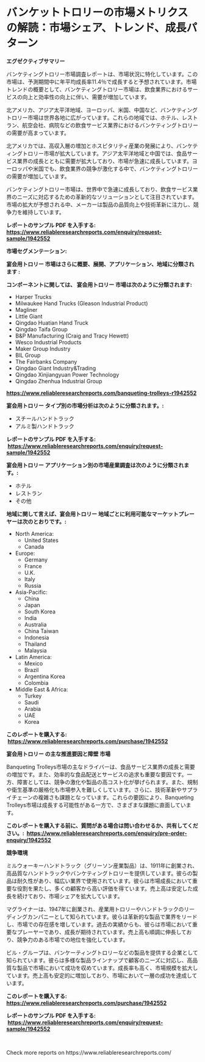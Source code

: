 <p><h1>バンケットトロリーの市場メトリクスの解読：市場シェア、トレンド、成長パターン</h1></p><p><strong>エグゼクティブサマリー</strong></p>
<p><p>バンケティングトロリー市場調査レポートは、市場状況に特化しています。この市場は、予測期間中に年平均成長率11.4％で成長すると予想されています。市場トレンドの概要として、バンケティングトロリー市場は、飲食業界におけるサービスの向上と効率性の向上に伴い、需要が増加しています。</p><p>北アメリカ、アジア太平洋地域、ヨーロッパ、米国、中国など、バンケティングトロリー市場は世界各地に広がっています。これらの地域では、ホテル、レストラン、航空会社、病院などの飲食サービス業界におけるバンケティングトロリーの需要が高まっています。</p><p>北アメリカでは、高収入層の増加とホスピタリティ産業の発展により、バンケティングトロリー市場が拡大しています。アジア太平洋地域と中国では、食品サービス業界の成長とともに需要が拡大しており、市場が急速に成長しています。ヨーロッパや米国でも、飲食業界の競争が激化する中で、バンケティングトロリーの需要が増加しています。</p><p>バンケティングトロリー市場は、世界中で急速に成長しており、飲食サービス業界のニーズに対応するための革新的なソリューションとして注目されています。市場の拡大が予想される中、メーカーは製品の品質向上や技術革新に注力し、競争力を維持しています。</p></p>
<p><strong>レポートのサンプル PDF を入手する: <a href="https://www.reliableresearchreports.com/enquiry/request-sample/1942552">https://www.reliableresearchreports.com/enquiry/request-sample/1942552</a></strong></p>
<p><strong>市場セグメンテーション:</strong></p>
<p><strong> 宴会用トロリー 市場はさらに概要、展開、アプリケーション、地域に分類されます :</strong></p>
<p><strong>コンポーネントに関しては、 宴会用トロリー 市場は次のように分類されます: &nbsp;</strong></p>
<p><ul><li>Harper Trucks</li><li>Milwaukee Hand Trucks (Gleason Industrial Product)</li><li>Magliner</li><li>Little Giant</li><li>Qingdao Huatian Hand Truck</li><li>Qingdao Taifa Group</li><li>B&P Manufacturing (Craig and Tracy Hewett)</li><li>Wesco Industrial Products</li><li>Maker Group Industry</li><li>BIL Group</li><li>The Fairbanks Company</li><li>Qingdao Giant Industry&Trading</li><li>Qingdao Xinjiangyuan Power Technology</li><li>Qingdao Zhenhua Industrial Group</li></ul></p>
<p><strong><a href="https://www.reliableresearchreports.com/banqueting-trolleys-r1942552">https://www.reliableresearchreports.com/banqueting-trolleys-r1942552</a></strong></p>
<p><strong> 宴会用トロリー タイプ別の市場分析は次のように分類されます。:</strong></p>
<p><ul><li>スチールハンドトラック</li><li>アルミ製ハンドトラック</li></ul></p>
<p><strong>レポートのサンプル PDF を入手する: &nbsp;<a href="https://www.reliableresearchreports.com/enquiry/request-sample/1942552">https://www.reliableresearchreports.com/enquiry/request-sample/1942552</a></strong></p>
<p><strong> 宴会用トロリー アプリケーション別の市場産業調査は次のように分類されます。:</strong></p>
<p><ul><li>ホテル</li><li>レストラン</li><li>その他</li></ul></p>
<p><strong>地域に関して言えば、宴会用トロリー 地域ごとに利用可能なマーケットプレーヤーは次のとおりです。:</strong></p>
<p><ul>
    <li>
        North America:
        <ul>
            <li>United States</li>
            <li>Canada</li>
        </ul>
    </li>
    <li>
        Europe:
        <ul>
            <li>Germany</li>
            <li>France</li>
            <li>U.K.</li>
            <li>Italy</li>
            <li>Russia</li>
        </ul>
    </li>
    <li>
        Asia-Pacific:
        <ul>
            <li>China</li>
            <li>Japan</li>
            <li>South Korea</li>
            <li>India</li>
            <li>Australia</li>
            <li>China Taiwan</li>
            <li>Indonesia</li>
            <li>Thailand</li>
            <li>Malaysia</li>
        </ul>
    </li>
    <li>
        Latin America:
        <ul>
            <li>Mexico</li>
            <li>Brazil</li>
            <li>Argentina Korea</li>
            <li>Colombia</li>
        </ul>
    </li>
    <li>
        Middle East & Africa:
        <ul>
            <li>Turkey</li>
            <li>Saudi</li>
            <li>Arabia</li>
            <li>UAE</li>
            <li>Korea</li>
        </ul>
    </li>
    </ul></p>
<p><strong>このレポートを購入する: &nbsp;<a href="https://www.reliableresearchreports.com/purchase/1942552">https://www.reliableresearchreports.com/purchase/1942552</a></strong></p>
<p><strong>宴会用トロリー の主な推進要因と障壁 市場</strong></p>
<p><p>Banqueting Trolleys市場の主なドライバーは、食品サービス業界の成長と需要の増加です。また、効率的な食品配送とサービスの追求も重要な要因です。一方、障害としては、競争の激化や製品の高コスト化が挙げられます。また、規制や衛生基準の厳格化も市場参入を難しくしています。さらに、技術革新やサプライチェーンの複雑さも課題となっています。これらの要因により、Banqueting Trolleys市場は成長する可能性がある一方で、さまざまな課題に直面しています。</p></p>
<p><strong>このレポートを購入する前に、質問がある場合は問い合わせるか、共有してください。:&nbsp; <a href="https://www.reliableresearchreports.com/enquiry/pre-order-enquiry/1942552">https://www.reliableresearchreports.com/enquiry/pre-order-enquiry/1942552</a></strong></p>
<p><strong>競争環境</strong></p>
<p><p>ミルウォーキーハンドトラック（グリーソン産業製品）は、1911年に創業され、高品質なハンドトラックやバンケティングトロリーを提供しています。彼らの製品は耐久性があり、幅広い業界で使用されています。彼らは市場成長において重要な役割を果たし、多くの顧客から高い評価を得ています。売上高は安定した成長を続けており、市場シェアを拡大しています。</p><p>マグライナーは、1947年に創業され、産業用トロリーやハンドトラックのリーディングカンパニーとして知られています。彼らは革新的な製品で業界をリードし、市場での存在感を増しています。過去の実績からも、彼らは市場において重要なプレーヤーであり、成長が期待されています。売上高も順調に伸長しており、競争力のある市場での地位を強化しています。</p><p>ビル・グループは、バンケーティングトロリーなどの製品を提供する企業として知られています。彼らは多様な製品ラインナップで顧客のニーズに対応し、高品質な製品で市場において成功を収めています。成長率も高く、市場規模を拡大しています。売上高も安定的に増加しており、市場において一層の成功を達成しています。</p></p>
<p><strong>このレポートを購入する: &nbsp; <a href="https://www.reliableresearchreports.com/purchase/1942552">https://www.reliableresearchreports.com/purchase/1942552</a></strong></p>
<p><strong>レポートのサンプル PDF を入手する: &nbsp;<a href="https://www.reliableresearchreports.com/enquiry/request-sample/1942552">https://www.reliableresearchreports.com/enquiry/request-sample/1942552</a></strong><strong></strong></p>
<p>&nbsp;</p>
<p>Check more reports on https://www.reliableresearchreports.com/</p>
